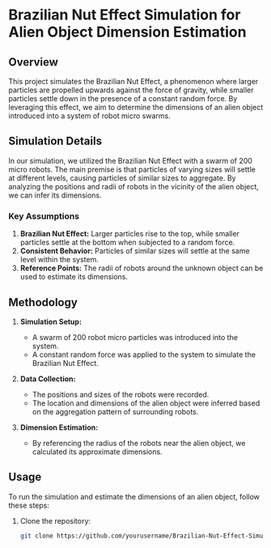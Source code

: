 # Brazilian Nut Effect Simulation for Alien Object Dimension Estimation

## Overview

This project simulates the Brazilian Nut Effect, a phenomenon where larger particles are propelled upwards against the force of gravity, while smaller particles settle down in the presence of a constant random force. By leveraging this effect, we aim to determine the dimensions of an alien object introduced into a system of robot micro swarms.

## Simulation Details

In our simulation, we utilized the Brazilian Nut Effect with a swarm of 200 micro robots. The main premise is that particles of varying sizes will settle at different levels, causing particles of similar sizes to aggregate. By analyzing the positions and radii of robots in the vicinity of the alien object, we can infer its dimensions.

### Key Assumptions
1. **Brazilian Nut Effect:** Larger particles rise to the top, while smaller particles settle at the bottom when subjected to a random force.
2. **Consistent Behavior:** Particles of similar sizes will settle at the same level within the system.
3. **Reference Points:** The radii of robots around the unknown object can be used to estimate its dimensions.

## Methodology

1. **Simulation Setup:** 
   - A swarm of 200 robot micro particles was introduced into the system.
   - A constant random force was applied to the system to simulate the Brazilian Nut Effect.

2. **Data Collection:**
   - The positions and sizes of the robots were recorded.
   - The location and dimensions of the alien object were inferred based on the aggregation pattern of surrounding robots.

3. **Dimension Estimation:**
   - By referencing the radius of the robots near the alien object, we calculated its approximate dimensions.

## Usage

To run the simulation and estimate the dimensions of an alien object, follow these steps:

1. Clone the repository:
   ```sh
   git clone https://github.com/yourusername/Brazilian-Nut-Effect-Simulation.git
